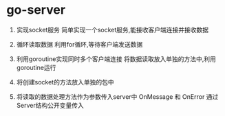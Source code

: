 # go-server

1. 实现socket服务
简单实现一个socket服务,能接收客户端连接并接收数据

2. 循环读取数据
利用for循环,等待客户端发送数据

3. 利用goroutine实现同时多个客户端连接
将数据读取放入单独的方法中,利用goroutine运行

4. 将创建socket的方法放入单独的包中

5. 将读取的数据处理方法作为参数传入server中
OnMessage 和 OnError 通过Server结构公开变量传入